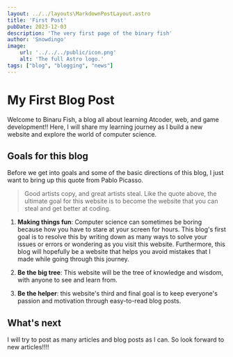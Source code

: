 ```yaml
---
layout: ../../layouts\MarkdownPostLayout.astro
title: 'First Post'
pubDate: 2023-12-03
description: 'The very first page of the binary fish'
author: 'Snowdingo'
image:
    url: '../../../public/icon.png'
    alt: 'The full Astro logo.'
tags: ["blog", "blogging", "news"]
---
```

# My First Blog Post


Welcome to Binaru Fish, a blog all about learning Atcoder, web, and game development!! Here, I will share my learning journey as I build a new website and explore the world of computer science.

## Goals for this blog
Before we get into goals and some of the basic directions of this blog, I just want to bring up this quote from Pablo Picasso.
>Good artists copy, and great artists steal.
Like the quote above, the ultimate goal for this website is to become the website that you can steal and get better at coding.

1. **Making things fun**: Computer science can sometimes be boring because how you have to stare at your screen for hours. This blog's first goal is to resolve this by writing down as many ways to solve your issues or errors or wondering as you visit this website. Furthermore, this blog will hopefully be a website that helps you avoid mistakes that I made while going through this journey.

2. **Be the big tree**: This website will be the tree of knowledge and wisdom, with anyone to see and learn from. 

3. **Be the helper**: this website's third and final goal is to keep everyone's passion and motivation through easy-to-read blog posts. 

## What's next

I will try to post as many articles and blog posts as I can.
So look forward to new articles!!!!